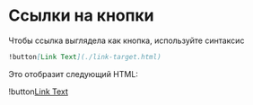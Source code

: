 # Ссылки на кнопки

Чтобы ссылка выглядела как кнопка, используйте синтаксис

```markdown
!button[Link Text](./link-target.html)
```

Это отобразит следующий HTML:

!button[Link Text](./link-target.html)
